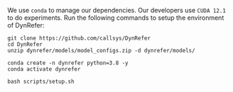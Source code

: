 We use `conda` to manage our dependencies. Our developers use `CUDA 12.1` to do experiments. Run the following commands to setup the environment of DynRefer:
 ```
git clone https://github.com/callsys/DynRefer
cd DynRefer
unzip dynrefer/models/model_configs.zip -d dynrefer/models/

conda create -n dynrefer python=3.8 -y
conda activate dynrefer

bash scripts/setup.sh
 ```

